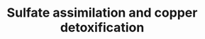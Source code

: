 ---
annotations:
- id: PW:0001002
  parent: regulatory pathway
  type: Pathway Ontology
  value: copper homeostasis pathway
- id: PW:0001078
  parent: classic metabolic pathway
  type: Pathway Ontology
  value: cysteine and methionine metabolic pathway
- id: PW:0001311
  parent: classic metabolic pathway
  type: Pathway Ontology
  value: sulfate assimilation pathway
authors:
- Simon schmidt
- DeSl
- Egonw
- MaintBot
citedin: ''
communities: []
description: Sulfate assimilation pathway in S. cerevisiae and potential interaction
  with copper assimilation and detoxification
last-edited: 2025-03-06
ndex: null
organisms:
- Saccharomyces cerevisiae
redirect_from:
- /index.php/Pathway:WP4173
- /instance/WP4173
- /instance/WP4173_r137582
revision: r137582
schema-jsonld:
- '@context': https://schema.org/
  '@id': https://wikipathways.github.io/pathways/WP4173.html
  '@type': Dataset
  creator:
    '@type': Organization
    name: WikiPathways
  description: Sulfate assimilation pathway in S. cerevisiae and potential interaction
    with copper assimilation and detoxification
  keywords:
  - 3 NADP
  - 3 NADPH
  - ADP
  - APS
  - ATP
  - CYS3
  - CYS4
  - Ca(2+)
  - Cystathionine
  - ECM17
  - FET3
  - FRE1
  - FTR1
  - L-homoserine
  - L-threonine
  - MET10
  - MET14
  - MET16
  - MET17
  - MET2
  - MET3
  - NADPH
  - O-Acetylhomoserine
  - O-phospho-L-homoserine
  - PAPS
  - SO4(2-)
  - SSU1
  - STR2
  - STR3
  - SUL1
  - THR1
  - THR4
  - acetic acid
  - adenosine 3'5'-bisphosphate
  - copper sulfide
  - copper(1+) ion
  - copper(2+) ion
  - cysteine
  - homocysteine
  - hydrogen sulfide
  - pyrophosphate
  - sulfite
  license: CC0
  name: Sulfate assimilation and copper detoxification
seo: CreativeWork
title: Sulfate assimilation and copper detoxification
wpid: WP4173
---